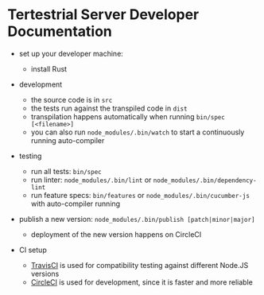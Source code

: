 # Tertestrial Server Developer Documentation

- set up your developer machine:

  - install Rust

- development

  - the source code is in `src`
  - the tests run against the transpiled code in `dist`
  - transpilation happens automatically when running `bin/spec [<filename>]`
  - you can also run `node_modules/.bin/watch` to start a continuously running
    auto-compiler

- testing

  - run all tests: `bin/spec`
  - run linter: `node_modules/.bin/lint` or `node_modules/.bin/dependency-lint`
  - run feature specs: `bin/features` or `node_modules/.bin/cucumber-js` with
    auto-compiler running

- publish a new version: `node_modules/.bin/publish [patch|minor|major]`

  - deployment of the new version happens on CircleCI

- CI setup
  - [TravisCI](https://travis-ci.org/kevgo/tertestrial-server) is used for
    compatibility testing against different Node.JS versions
  - [CircleCI](https://circleci.com/gh/kevgo/tertestrial-server) is used for
    development, since it is faster and more reliable
